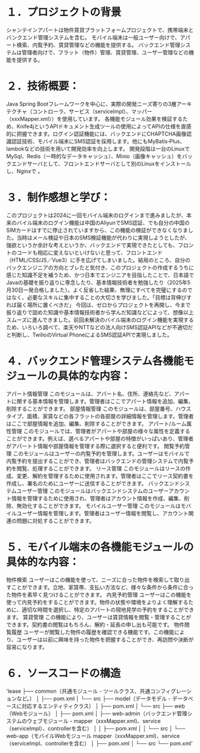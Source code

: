 # １．プロジェクトの背景
シャンテインアパートは物件賃貸プラットフォームプロジェクトで、携帯端末とバンクエンド管理システムを含む。
モバイル端末は一般ユーザー向けで、アパート検索、内覧予約、賃貸管理などの機能を提供する。
バックエンド管理システムは管理者向けで、フラット（物件）管理、賃貸管理、ユーザー管理などの機能を提供する。

# ２．技術概要：
Java Spring Bootフレームワークを中心に、実際の開発ニーズ寄りの3層アーキテクチャ（コントローラ、サービス（serviceImpl）、マッパー（xxxMapper.xml））を使用しています。
各機能モジュール効果を検証するため、Knife4jというAPIドキュメント生成ツールの使用によってAPIの仕様を直感的に把握できます。ログイン認証機能には、バックエンドにCHAPTCHA画像認識認証技術、モバイル端末にSMS認証を採用します。他にもMyBatis‐Plus、lambokなどの技術を用いて開発効率を向上します。
開発段階は一台のLinuxでMySql、Redis（一時的なデータキャッシュ）、Minio（画像キャッシュ）をバックエンドサーバとして、フロントエンドサーバとして別のLinuxをインストールし、Nginxで 。

# ３．制作感想と学び：
このプロジェクトは2024に一回モバイル端末のログインまで進みましたが、本来のバイル端末のログイン機能は中国のAliyunでSMS認証、でも自分の中国のSIMカードはすでに停止されていますから、この機能の検証ができなくなりました。当時はメール検証や日本のSMS検証機能が代わりに実現しようとしたが、強欲というか余計な考えというか、バックエンドで実現できたとしても、フロントのコードも相応に変えないといけないと思って、フロントエンド（HTML/CSS/JS／Vue3）に手を広げてしまいました。結局のところ、自分のバックエンジニアの方向とブレたと気付き、このプロジェクトの作成するうちに感じた知識不足を補うため、かつ日本でエンジニアを目指したことで、日本語でJavaの基礎を振り返りに専念したり、基本情報技術者を勉強したり（2025年5月30日一発合格しました）。よく反省した結果、無理にすべてを完璧にするのではなく、必要なスキルに集中することの大切さを学びました。「目標は背伸びすれば届く場所に置くべきだ」
今回は、ゼロからプロジェクトを再開し、今まで振り返りで固めた知識や基本情報技術者から学んだ知識などによって、想像以上スムーズに進んできました。前回未解決のバイル端末のログイン機能を実現するため、いろいろ調べて、楽天やNTTなどの法人向けSMS認証APIなどが不適切だと判断し、TwilioのVirtual PhoneによるSMS認証APIで実現しました。


# ４．バックエンド管理システム各機能モジュールの具体的な内容：
アパート情報管理
このモジュールは、アパート名、住所、連絡先など、アパートに関する基本情報を管理します。管理者はここでアパート情報を追加、編集、削除することができます。
部屋情報管理
このモジュールは、部屋番号、ハウスタイプ、面積、家賃などの各フラットの各部屋の詳細情報を管理します。管理者はここで部屋情報を追加、編集、削除することができます。
アパート/ルーム属性管理
このモジュールでは、管理者がアパートや部屋の様々な属性を定義することができます。例えば、選べるアパートや部屋の特徴がいっぱいあり、管理者がアパートト情報や部屋情報を管理する際に選択すると便利です。
閲覧予約管理
このモジュールはユーザーの内覧予約を管理します。ユーザーはモバイルで内覧予約を提出することができ、管理者はバックエンドの管理システムで内覧予約を閲覧、処理することができます。
リース管理
このモジュールはリースの作成、変更、解約を管理するために使用されます。管理者はここでリース契約書を作成し、署名のためにユーザーに送信することができます。
バックエンドシステムユーザー管理
このモジュールはバックエンドシステムのユーザーアカウント情報を管理するために使用され、管理者はアカウント情報を作成、編集、削除、無効化することができます。
モバイルユーザー管理
このモジュールはモバイルユーザー情報を管理します。管理者はユーザー情報を閲覧し、アカウント関連の問題に対処することができます。

# ５．モバイル端末の各機能モジュールの具体的な内容：
物件検索
ユーザーはこの機能を使って、ニーズに合った物件を検索して取り出すことができます。立地、家賃帯、支払い方法など、様々な条件から条件に合った物件を素早く見つけることができます。
内見予約管理
ユーザーはこの機能を使って内見予約をすることができます。物件の状態や環境をよりよく理解するために、適切な時間を選択し、特定のアパートの現地見学の予約をすることができます。
賃貸管理
この機能により、ユーザーは賃貸情報を閲覧・管理することができます。契約書の閲覧はもちろん、解約・延長の申し出も可能です。
物件閲覧履歴
ユーザーが閲覧した物件の履歴を確認できる機能です。この機能により、ユーザーは以前に興味を持った物件を把握することができ、再訪問や決断が容易になります。

# ６．ソースコードの構造
'lease
├── common（共通モジュール - ツールクラス、共通コンフィグレーションなど。）
│   ├── pom.xml
│   └── src
├── model（データモデル - データベースに対応するエンティティクラス）
│   ├── pom.xml
│   └── src
├── web（Webモジュール）
│   ├── pom.xml
│   ├── web-admin（バックエンド管理システムのウェブモジュール - mapper（xxxMapper.xml)、service（serviceImpl）、controllerを含む）
│   │   ├── pom.xml
│   │   └── src
│   └── web-app（モバイルWebモジュール mapper（xxxMapper.xml)、service（serviceImpl、controllerを含む）
│       ├── pom.xml
│       └── src
└── pom.xml'






